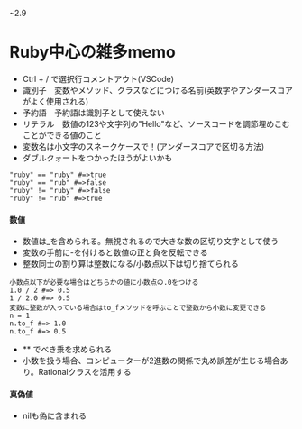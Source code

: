 ~2.9
# Ruby中心の雑多memo
- Ctrl + / で選択行コメントアウト(VSCode)
- 識別子　変数やメソッド、クラスなどにつける名前(英数字やアンダースコアがよく使用される)
- 予約語　予約語は識別子として使えない
- リテラル　数値の123や文字列の"Hello"など、ソースコードを調節埋めこむことができる値のこと
- 変数名は小文字のスネークケースで！(アンダースコアで区切る方法)
- ダブルクォートをつかったほうがよいかも
```
"ruby" == "ruby" #=>true
"ruby" == "rub" #=>false
"ruby" != "ruby" #=>false
"ruby" != "rub" #=>true
```
#### 数値
- 数値は_を含められる。無視されるので大きな数の区切り文字として使う
- 変数の手前に-を付けると数値の正と負を反転できる
- 整数同士の割り算は整数になる/小数点以下は切り捨てられる
```
小数点以下が必要な場合はどちらかの値に小数点の.0をつける
1.0 / 2 #=> 0.5
1 / 2.0 #=> 0.5
変数に整数が入っている場合はto_fメソッドを呼ぶことで整数から小数に変更できる
n = 1
n.to_f #=> 1.0
n.to_f #=> 0.5
```
- ** でべき乗を求められる
- 小数を扱う場合、コンピューターが2進数の関係で丸め誤差が生じる場合あり。Rationalクラスを活用する
#### 真偽値
- nilも偽に含まれる
